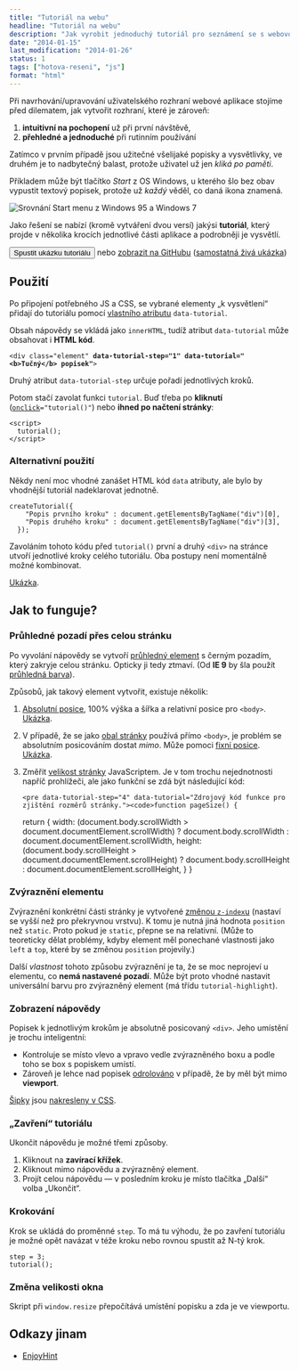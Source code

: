 ```yaml
---
title: "Tutoriál na webu"
headline: "Tutoriál na webu"
description: "Jak vyrobit jednoduchý tutoriál pro seznámení se s webovou aplikací."
date: "2014-01-15"
last_modification: "2014-01-26"
status: 1
tags: ["hotova-reseni", "js"]
format: "html"
---
```


<link rel="stylesheet" href="/files/tutorial/tutorial.css">
<script src="/files/tutorial/tutorial.js"></script>

<p>Při navrhování/upravování uživatelského rozhraní webové aplikace stojíme před dilematem, jak vytvořit rozhraní, které je zároveň:</p>

<ol>
  <li><b>intuitivní na pochopení</b> už při první návštěvě,</li>
  <li><b>přehledné a jednoduché</b> při rutinním používání</li>
</ol>

<p>Zatímco v prvním případě jsou užitečné všelijaké popisky a vysvětlivky, ve druhém je to nadbytečný balast, protože uživatel už jen <i>kliká po paměti</i>.</p>

<p>Příkladem může být tlačítko <i>Start</i> z OS Windows, u kterého šlo bez obav vypustit textový popisek, protože už <i>každý</i> věděl, co daná ikona znamená.</p>

<p data-tutorial-step="1" data-tutorial="Obrázek srovnání Start menu z Windows 95 a Windows 7"><img src="/files/tutorial/start-menu-95-w7.png" alt="Srovnání Start menu z Windows 95 a Windows 7" class="border"></p>

<p>Jako řešení se nabízí (kromě vytváření dvou versí) jakýsi <b>tutoriál</b>, který projde v několika krocích jednotlivé části aplikace a podrobněji je vysvětlí.</p>

<p><button onclick="tutorial()" data-tutorial-step="5" data-tutorial="Tímto tlačítkem se spouští tutorial.">Spustit ukázku tutoriálu</button> nebo <a href="https://github.com/Jahoda/tutorial" class="">zobrazit na GitHubu</a> (<a href="https://kod.djpw.cz/pmbb">samostatná živá ukázka</a>)</p>

<h2 id="pouziti">Použití</h2>
<p>Po připojení potřebného JS a CSS, se vybrané elementy „k vysvětlení“ přidají do tutoriálu pomocí <a href="/vlastni-html-znacky">vlastního atributu</a> <code>data-tutorial</code>.</p>

<p>Obsah nápovědy se vkládá jako <code>innerHTML</code>, tudíž atribut <code>data-tutorial</code> může obsahovat i <b>HTML kód</b>.</p>

<pre><code>&lt;div class="element" <b>data-tutorial-step="1" data-tutorial="&lt;b>Tučný&lt;/b> popisek"</b>></code></pre>

<p>Druhý atribut <code>data-tutorial-step</code> určuje pořadí jednotlivých kroků.</p>

<p>Potom stačí zavolat funkci <code>tutorial</code>. Buď třeba po <b>kliknutí</b> (<code><a href="/udalosti-mysi#onclick">onclick</a>="tutorial()"</code>) nebo <b>ihned po načtení stránky</b>:</p>

<pre><code>&lt;script>
  tutorial();
&lt;/script></code></pre>

<h3>Alternativní použití</h3>
<p>Někdy není moc vhodné zanášet HTML kód <code>data</code> atributy, ale bylo by vhodnější tutoriál nadeklarovat jednotně.</p>

<pre><code>createTutorial({
    "Popis prvního kroku" : document.getElementsByTagName("div")[0],
    "Popis druhého kroku" : document.getElementsByTagName("div")[3],
  });</code></pre>

<p>Zavoláním tohoto kódu před <code>tutorial()</code> první a druhý <code>&lt;div></code> na stránce utvoří jednotlivé kroky celého tutoriálu. Oba postupy není momentálně možné kombinovat.</p>

<p><a href="https://kod.djpw.cz/qmbb">Ukázka</a>.</p>

<h2 id="reseni">Jak to funguje?</h2>

<h3 id="pozadi">Průhledné pozadí přes celou stránku</h3>
<p>Po vyvolání nápovědy se vytvoří <a href="/opacity">průhledný element</a> s černým pozadím, který zakryje celou stránku. Opticky ji tedy ztmaví. (Od <b>IE 9</b> by šla použít <a href="/opacity#rgba" data-tutorial-step="2" data-tutorial="Odkaz na průhlednou barvu pomocí rgba()." href="/css-sipky">průhledná barva</a>).</p>
<p>Způsobů, jak takový element vytvořit, existuje několik:</p>

<ol>
  <li>
    <p><a href="/position#absolute">Absolutní posice</a>, 100% výška a šířka a relativní posice pro <code>&lt;body></code>. <a href="https://kod.djpw.cz/xhbb">Ukázka</a>.
    </p>
  </li>
  <li>
    <p>V případě, že se jako <a href="/stylovani-body">obal stránky</a> používá přímo <code>&lt;body></code>, je problém se absolutním posicováním dostat <i>mimo</i>. Může pomoci <a href="/position#fixed">fixní posice</a>. <a href="https://kod.djpw.cz/yhbb">Ukázka</a>.
    </p>
  </li>
  <li>
    <p>Změřit <a href="/zjisteni-rozmeru">velikost stránky</a> JavaScriptem. Je v tom trochu nejednotnosti napříč prohlížeči, ale jako funkční se zdá být následující kód:</p>
    
    <pre data-tutorial-step="4" data-tutorial="Zdrojový kód funkce pro zjištění rozměrů stránky."><code>function pageSize() {
  return {
    width: (document.body.scrollWidth > document.documentElement.scrollWidth) ? document.body.scrollWidth : document.documentElement.scrollWidth,
    height: (document.body.scrollHeight > document.documentElement.scrollHeight) ? document.body.scrollHeight : document.documentElement.scrollHeight,
  }
}</code></pre>
  </li>
</ol>

<h3 id="zvyrazneni">Zvýraznění elementu</h3>
<p>Zvýraznění konkrétní části stránky je vytvořené <a href="/position#z-index">změnou <code>z-index</code>u</a> (nastaví se vyšší než pro překryvnou vrstvu). K tomu je nutná jiná hodnota <code>position</code> než <code>static</code>. Proto pokud je <code>static</code>, přepne se na relativní. (Může to teoreticky dělat problémy, kdyby element měl ponechané vlastnosti jako <code>left</code> a <code>top</code>, které by se změnou <code>position</code> projevily.)</p>

<p>Další <i>vlastnost</i> tohoto způsobu zvýraznění je ta, že se moc neprojeví u elementu, co <b>nemá nastavené pozadí</b>. Může být proto vhodné nastavit universální barvu pro zvýrazněný element (má třídu <code>tutorial-highlight</code>).</p>

<h3 id="popisek">Zobrazení nápovědy</h3>
<p>Popisek k jednotlivým krokům je absolutně posicovaný <code>&lt;div></code>. Jeho umístění je trochu inteligentní:</p>

<ul>
  <li>Kontroluje se místo vlevo a vpravo vedle zvýrazněného boxu a podle toho se box s popiskem umístí.</li>
  <li>Zároveň je lehce nad popisek <a href="/odrolovani">odrolováno</a> v případě, že by měl být mimo <b>viewport</b>.</li>
</ul>

<p><a data-tutorial-step="3" data-tutorial="Odkaz na generátor CSS šipek." href="/css-sipky">Šipky</a> jsou <a href="/css-kresleni">nakresleny v CSS</a>.</p>

<h3 id="zavrit">„Zavření“ tutoriálu</h3>
<p>Ukončit nápovědu je možné třemi způsoby.</p>

<ol>
  <li>Kliknout na <b>zavírací křížek</b>.</li>
  <li>Kliknout mimo nápovědu a zvýrazněný element.</li>
  <li>Projít celou nápovědu — v posledním kroku je místo tlačítka „Další“ volba „Ukončit“.</li>
</ol>

<h3 id="korkovani">Krokování</h3>
<p>Krok se ukládá do proměnné <code>step</code>. To má tu výhodu, že po zavření tutoriálu je možné opět navázat v téže kroku nebo rovnou spustit až N-tý krok.</p>

<pre><code>step = 3;
tutorial();</code></pre>

<h3 id="zmena-velikosti">Změna velikosti okna</h3>
<p>Skript při <code>window.resize</code> přepočítává umístění popisku a zda je ve viewportu.</p>

<!--
https://kod.djpw.cz/lfbb
https://kod.djpw.cz/mfbb
https://kod.djpw.cz/nfbb

    // No background
    if (getStyle(el, "background-image") == "none" && getStyle(el, "background-color") == "transparent") {
      tutorialContent.className += " tutorial-no-background";
    }
    alert(getStyle(el, "background-image") + "--------" + getStyle(el, "background-color"));
-->


<h2 id="odkazy">Odkazy jinam</h2>

<ul>
  <li><a href="http://xbsoftware.com/products/enjoyhint">EnjoyHint</a></li>
</ul>